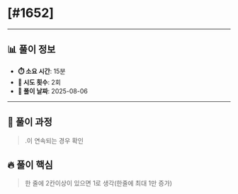 # [#1652]

---

## 📊 풀이 정보

- **⏱️ 소요 시간**: 15분
- **🔄 시도 횟수**: 2회
- **📅 풀이 날짜**: 2025-08-06

---

## 💭 풀이 과정

> .이 연속되는 경우 확인

## 🔥 풀이 핵심

> 한 줄에 2칸이상이 있으면 1로 생각(한줄에 최대 1만 증가)

